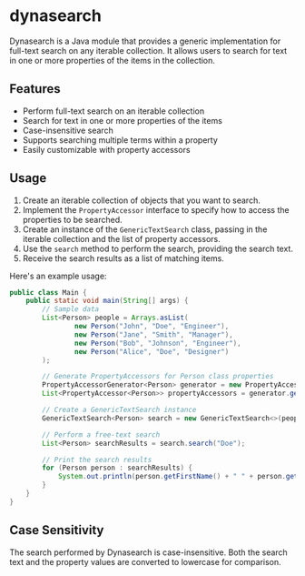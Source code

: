 # dynasearch

Dynasearch is a Java module that provides a generic implementation for full-text search on any iterable collection. It allows users to search for text in one or more properties of the items in the collection.

## Features

- Perform full-text search on an iterable collection
- Search for text in one or more properties of the items
- Case-insensitive search
- Supports searching multiple terms within a property
- Easily customizable with property accessors

## Usage

1. Create an iterable collection of objects that you want to search.
2. Implement the `PropertyAccessor` interface to specify how to access the properties to be searched.
3. Create an instance of the `GenericTextSearch` class, passing in the iterable collection and the list of property accessors.
4. Use the `search` method to perform the search, providing the search text.
5. Receive the search results as a list of matching items.

Here's an example usage:

```java
public class Main {
    public static void main(String[] args) {
        // Sample data
        List<Person> people = Arrays.asList(
                new Person("John", "Doe", "Engineer"),
                new Person("Jane", "Smith", "Manager"),
                new Person("Bob", "Johnson", "Engineer"),
                new Person("Alice", "Doe", "Designer")
        );

        // Generate PropertyAccessors for Person class properties
        PropertyAccessorGenerator<Person> generator = new PropertyAccessorGenerator<>(Person.class);
        List<PropertyAccessor<Person>> propertyAccessors = generator.generatePropertyAccessors();

        // Create a GenericTextSearch instance
        GenericTextSearch<Person> search = new GenericTextSearch<>(people, propertyAccessors);

        // Perform a free-text search
        List<Person> searchResults = search.search("Doe");

        // Print the search results
        for (Person person : searchResults) {
            System.out.println(person.getFirstName() + " " + person.getLastName() + " - " + person.getJobTitle());
        }
    }
}

```

## Case Sensitivity

The search performed by Dynasearch is case-insensitive. Both the search text and the property values are converted to lowercase for comparison.
